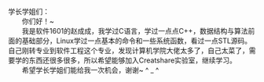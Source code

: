 学长学姐们：  
　　你们好！~  
　　我是软件1601的赵成成，我学过C语言，学过一点点C++，数据结构与算法前面的基础部分，Linux学过一点基本的命令和一些系统函数，看过一点STL源码。自己刚转专业到软件工程这个专业，发现计算机学院大佬太多了，自己太菜了，需要学的东西还很多很多，所以希望能够加入Creatshare实验室，继续学习。  
　　希望学长学姐们能给我一次机会，谢谢~ ^ _ ^  